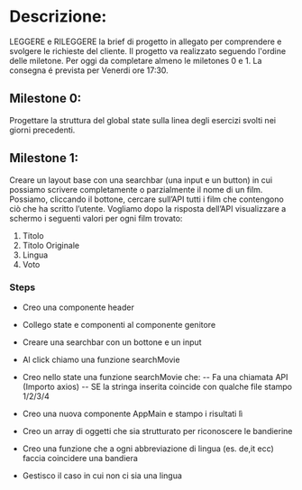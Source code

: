 # Descrizione:
LEGGERE e RILEGGERE la brief di progetto in allegato per comprendere e svolgere le 
richieste del cliente. Il progetto va realizzato seguendo l'ordine delle miletone.
Per oggi da completare almeno le miletones 0 e 1.
La consegna é prevista per Venerdi ore 17:30.

## Milestone 0:
Progettare la struttura del global state sulla linea degli esercizi svolti nei giorni
precedenti.

## Milestone 1:
Creare un layout base con una searchbar (una input e un button) in cui possiamo
scrivere completamente o parzialmente il nome di un film. Possiamo, cliccando il
bottone, cercare sull’API tutti i film che contengono ciò che ha scritto l’utente.
Vogliamo dopo la risposta dell’API visualizzare a schermo i seguenti valori per ogni
film trovato:
1. Titolo
2. Titolo Originale
3. Lingua
4. Voto



### Steps
- Creo una componente header
- Collego state e componenti al componente genitore
- Creare una searchbar con un bottone e un input
- Al click chiamo una funzione searchMovie
- Creo nello state una funzione searchMovie che:
-- Fa una chiamata API (Importo axios)
-- SE la stringa inserita coincide con qualche file stampo 1/2/3/4

- Creo una nuova componente AppMain e stampo i risultati lì
- Creo un array di oggetti che sia strutturato per riconoscere le bandierine
- Creo una funzione che a ogni abbreviazione di lingua (es. de,it ecc) faccia coincidere una bandiera
- Gestisco il caso in cui non ci sia una lingua